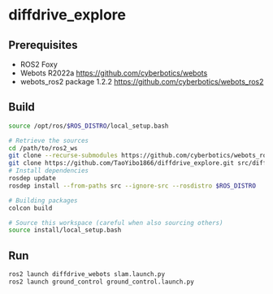 # diffdrive_explore
## Prerequisites
+ ROS2 Foxy
+ Webots R2022a https://github.com/cyberbotics/webots
+ webots_ros2 package 1.2.2 https://github.com/cyberbotics/webots_ros2
## Build
```Bash
source /opt/ros/$ROS_DISTRO/local_setup.bash

# Retrieve the sources
cd /path/to/ros2_ws
git clone --recurse-submodules https://github.com/cyberbotics/webots_ros2.git src/webots_ros2
git clone https://github.com/TaoYibo1866/diffdrive_explore.git src/diffdrive_explore
# Install dependencies
rosdep update
rosdep install --from-paths src --ignore-src --rosdistro $ROS_DISTRO

# Building packages
colcon build

# Source this workspace (careful when also sourcing others)
source install/local_setup.bash
```
## Run
```Bash
ros2 launch diffdrive_webots slam.launch.py
ros2 launch ground_control ground_control.launch.py
```